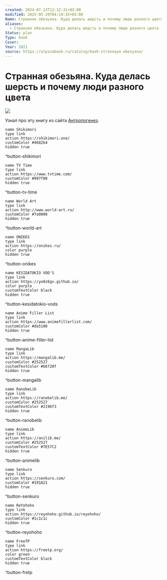 ```yaml
---
created: 2024-07-13T12:12:31+03:00
modified: 2025-05-29T04:19:35+03:00
Name: Странная обезьяна. Куда делась шерсть и почему люди разного цвета
aliases:
  - Странная обезьяна. Куда делась шерсть и почему люди разного цвета
Status: plan
Type: book
Cover: 
Year: 2021
source: https://alpinabook.ru/catalog/book-strannaya-obezyana/
---
```


# Странная обезьяна. Куда делась шерсть и почему люди разного цвета

![](https://alpinabook.ru/upload/resize_cache/converted/90/iblock/025/470_470_1/0255064fb846716f1801203af5fb256e.jpg.webp)

Узнал про эту книгу из сайта [Антропогенез](https://antropogenez.ru/book/29/).

```button
name Shikimori
type link
action https://shikimori.one/
customColor #4682b4
hidden true
```
^button-shikimori

```button
name TV Time
type link
action https://www.tvtime.com/
customColor #997f00
hidden true
```
^button-tv-time

```button
name World Art
type link
action http://www.world-art.ru/
customColor #7a0000
hidden true
```
^button-world-art

```button
name ONIKES
type link
action https://onikes.ru/
color purple
hidden true
```
^button-onikes

```button
name KESIDATOKIO VOD'S
type link
action https://yo8z6gv.github.io/
color purple
customTextColor black
hidden true
```
^button-kesidatokio-vods

```button
name Anime Filler List
type link
action https://www.animefillerlist.com/
customColor #da5100
hidden true
```
^button-anime-filler-list

```button
name MangaLib
type link
action https://mangalib.me/
customColor #252527
customTextColor #b6720f
hidden true
```
^button-mangalib

```button
name RanobeLib
type link
action https://ranobelib.me/
customColor #252527
customTextColor #2196f3
hidden true
```
^button-ranobelib

```button
name AnimeLib
type link
action https://anilib.me/
customColor #252527
customTextColor #7E57C2
hidden true
```
^button-animelib

```button
name Senkuro
type link
action https://senkuro.com/
customColor #191A21
hidden true
```
^button-senkuro

```button
name ReYohoho
type link
action https://reyohoho.github.io/reyohoho/
customColor #1c1c1c
hidden true
```
^button-reyohoho

```button
name FreeTP
type link
action https://freetp.org/
color green
customTextColor black
hidden true
```
^button-fretp
